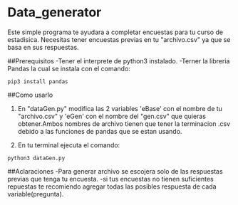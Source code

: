 # Data_generator
Este simple programa te ayudara a completar encuestas para tu curso de estadisica.
Necesitas tener encuestas previas en tu "archivo.csv" ya que se basa en sus respuestas.

##Prerequisitos
-Tener el interprete de python3 instalado.
-Terner la libreria Pandas la cual se instala con el comando:
~~~
pip3 install pandas
~~~

##Como usarlo
1. En "dataGen.py" modifica las 2 variables 'eBase' con el nombre de tu "archivo.csv" y 'eGen' con el nombre del "gen.csv" que quieras obtener.Ambos nombres de archivo tienen que tener la terminacion .csv debido a las funciones de pandas que se estan usando.

2. En tu terminal ejecuta el comando:
~~~
python3 dataGen.py
~~~

##Aclaraciones
-Para generar archivo se escojera solo de las respuestas previas que tenga tu encuesta.
-si tus encuestas no tienen suficientes repuestas te recomiendo agregar todas las posibles respuesta de cada variable(pregunta).
